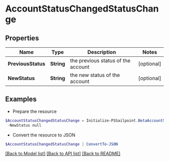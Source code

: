 # AccountStatusChangedStatusChange
## Properties

Name | Type | Description | Notes
------------ | ------------- | ------------- | -------------
**PreviousStatus** | **String** | the previous status of the account | [optional] 
**NewStatus** | **String** | the new status of the account | [optional] 

## Examples

- Prepare the resource
```powershell
$AccountStatusChangedStatusChange = Initialize-PSSailpoint.BetaAccountStatusChangedStatusChange  -PreviousStatus null `
 -NewStatus null
```

- Convert the resource to JSON
```powershell
$AccountStatusChangedStatusChange | ConvertTo-JSON
```

[[Back to Model list]](../README.md#documentation-for-models) [[Back to API list]](../README.md#documentation-for-api-endpoints) [[Back to README]](../README.md)

